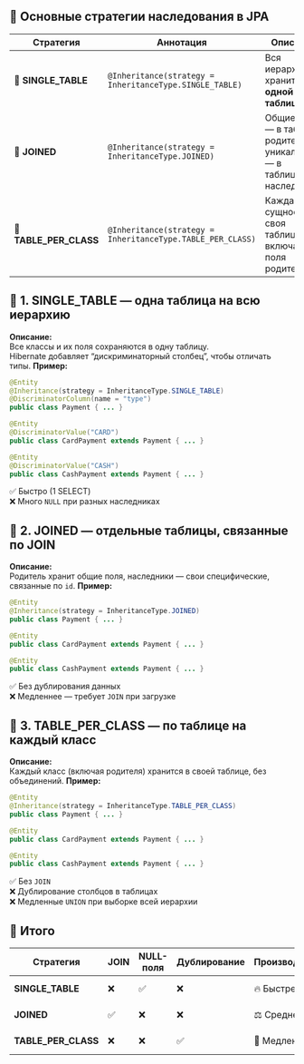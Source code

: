 ## 🧩 Основные стратегии наследования в JPA

|Стратегия|Аннотация|Описание|Особенности|
|---|---|---|---|
|🧱 **SINGLE_TABLE**|`@Inheritance(strategy = InheritanceType.SINGLE_TABLE)`|Вся иерархия хранится в **одной таблице**|Быстрая, но с множеством `NULL`|
|🧩 **JOINED**|`@Inheritance(strategy = InheritanceType.JOINED)`|Общие поля — в таблице родителя, уникальные — в таблицах наследников|Нормализовано, но требует `JOIN`|
|📄 **TABLE_PER_CLASS**|`@Inheritance(strategy = InheritanceType.TABLE_PER_CLASS)`|Каждая сущность — своя таблица, включая поля родителя|Без `JOIN`, но дублирование данных|
## 🔹 1. SINGLE_TABLE — одна таблица на всю иерархию
**Описание:**  
Все классы и их поля сохраняются в одну таблицу.  
Hibernate добавляет “дискриминаторный столбец”, чтобы отличать типы.
**Пример:**
```java
@Entity
@Inheritance(strategy = InheritanceType.SINGLE_TABLE)
@DiscriminatorColumn(name = "type")
public class Payment { ... }

@Entity
@DiscriminatorValue("CARD")
public class CardPayment extends Payment { ... }

@Entity
@DiscriminatorValue("CASH")
public class CashPayment extends Payment { ... }
```
✅ Быстро (1 SELECT)  
❌ Много `NULL` при разных наследниках
## 🔹 2. JOINED — отдельные таблицы, связанные по JOIN
**Описание:**  
Родитель хранит общие поля, наследники — свои специфические, связанные по `id`.
**Пример:**
```java
@Entity
@Inheritance(strategy = InheritanceType.JOINED)
public class Payment { ... }

@Entity
public class CardPayment extends Payment { ... }

@Entity
public class CashPayment extends Payment { ... }
```
✅ Без дублирования данных  
❌ Медленнее — требует `JOIN` при загрузке
## 🔹 3. TABLE_PER_CLASS — по таблице на каждый класс
**Описание:**  
Каждый класс (включая родителя) хранится в своей таблице, без объединений.
**Пример:**
```java
@Entity
@Inheritance(strategy = InheritanceType.TABLE_PER_CLASS)
public class Payment { ... }

@Entity
public class CardPayment extends Payment { ... }

@Entity
public class CashPayment extends Payment { ... }
```
✅ Без `JOIN`  
❌ Дублирование столбцов в таблицах  
❌ Медленные `UNION` при выборке всей иерархии
## 🧠 Итого

|Стратегия|JOIN|NULL-поля|Дублирование|Производительность|Типичные случаи|
|---|---|---|---|---|---|
|**SINGLE_TABLE**|❌|✅|❌|🔥 Быстрее всех|Простые иерархии|
|**JOINED**|✅|❌|❌|⚖️ Средне|Сложные модели|
|**TABLE_PER_CLASS**|❌|❌|✅|🐢 Медленно|Независимые классы|
